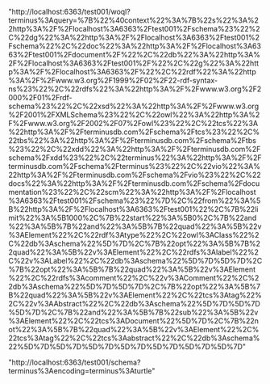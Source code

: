 "http://localhost:6363/test001/woql?terminus%3Aquery=%7B%22%40context%22%3A%7B%22s%22%3A%22http%3A%2F%2Flocalhost%3A6363%2Ftest001%2Fschema%23%22%2C%22dg%22%3A%22http%3A%2F%2Flocalhost%3A6363%2Ftest001%2Fschema%22%2C%22doc%22%3A%22http%3A%2F%2Flocalhost%3A6363%2Ftest001%2Fdocument%2F%22%2C%22db%22%3A%22http%3A%2F%2Flocalhost%3A6363%2Ftest001%2F%22%2C%22g%22%3A%22http%3A%2F%2Flocalhost%3A6363%2F%22%2C%22rdf%22%3A%22http%3A%2F%2Fwww.w3.org%2F1999%2F02%2F22-rdf-syntax-ns%23%22%2C%22rdfs%22%3A%22http%3A%2F%2Fwww.w3.org%2F2000%2F01%2Frdf-schema%23%22%2C%22xsd%22%3A%22http%3A%2F%2Fwww.w3.org%2F2001%2FXMLSchema%23%22%2C%22owl%22%3A%22http%3A%2F%2Fwww.w3.org%2F2002%2F07%2Fowl%23%22%2C%22tcs%22%3A%22http%3A%2F%2Fterminusdb.com%2Fschema%2Ftcs%23%22%2C%22tbs%22%3A%22http%3A%2F%2Fterminusdb.com%2Fschema%2Ftbs%23%22%2C%22xdd%22%3A%22http%3A%2F%2Fterminusdb.com%2Fschema%2Fxdd%23%22%2C%22terminus%22%3A%22http%3A%2F%2Fterminusdb.com%2Fschema%2Fterminus%23%22%2C%22vio%22%3A%22http%3A%2F%2Fterminusdb.com%2Fschema%2Fvio%23%22%2C%22docs%22%3A%22http%3A%2F%2Fterminusdb.com%2Fschema%2Fdocumentation%23%22%2C%22scm%22%3A%22http%3A%2F%2Flocalhost%3A6363%2Ftest001%2Fschema%23%22%7D%2C%22from%22%3A%5B%22http%3A%2F%2Flocalhost%3A6363%2Ftest001%22%2C%7B%22limit%22%3A%5B1000%2C%7B%22start%22%3A%5B0%2C%7B%22and%22%3A%5B%7B%22and%22%3A%5B%7B%22quad%22%3A%5B%22v%3AElement%22%2C%22rdf%3Atype%22%2C%22owl%3AClass%22%2C%22db%3Aschema%22%5D%7D%2C%7B%22opt%22%3A%5B%7B%22quad%22%3A%5B%22v%3AElement%22%2C%22rdfs%3Alabel%22%2C%22v%3ALabel%22%2C%22db%3Aschema%22%5D%7D%5D%7D%2C%7B%22opt%22%3A%5B%7B%22quad%22%3A%5B%22v%3AElement%22%2C%22rdfs%3Acomment%22%2C%22v%3AComment%22%2C%22db%3Aschema%22%5D%7D%5D%7D%2C%7B%22opt%22%3A%5B%7B%22quad%22%3A%5B%22v%3AElement%22%2C%22tcs%3Atag%22%2C%22v%3AAbstract%22%2C%22db%3Aschema%22%5D%7D%5D%7D%5D%7D%2C%7B%22and%22%3A%5B%7B%22sub%22%3A%5B%22v%3AElement%22%2C%22tcs%3ADocument%22%5D%7D%2C%7B%22not%22%3A%5B%7B%22quad%22%3A%5B%22v%3AElement%22%2C%22tcs%3Atag%22%2C%22tcs%3Aabstract%22%2C%22db%3Aschema%22%5D%7D%5D%7D%5D%7D%5D%7D%5D%7D%5D%7D%5D%7D"


"http://localhost:6363/test001/schema?terminus%3Aencoding=terminus%3Aturtle"